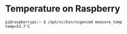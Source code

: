 # Temperature on Raspberry

```
pi@raspberrypi:~ $ /opt/vc/bin/vcgencmd measure_temp
temp=53.7'C
```
